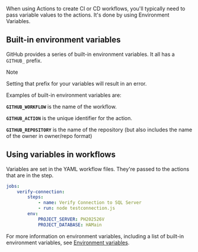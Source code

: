 When using Actions to create CI or CD workflows, you'll typically need to pass variable values to the actions. It's done by using Environment Variables.

## Built-in environment variables

GitHub provides a series of built-in environment variables. It all has a `GITHUB_` prefix.

> [!NOTE]
> Setting that prefix for your variables will result in an error.

Examples of built-in environment variables are:

**`GITHUB_WORKFLOW`** is the name of the workflow.

**`GITHUB_ACTION`** is the unique identifier for the action.

**`GITHUB_REPOSITORY`** is the name of the repository (but also includes the name of the owner in owner/repo format)

## Using variables in workflows

Variables are set in the YAML workflow files. They're passed to the actions that are in the step.

```YAML
jobs:
    verify-connection:
        steps:
            - name: Verify Connection to SQL Server
            - run: node testconnection.js
        env:
            PROJECT_SERVER: PH202526V
            PROJECT_DATABASE: HAMain

```

For more information on environment variables, including a list of built-in environment variables, see [Environment variables](https://docs.github.com/actions/learn-github-actions/environment-variables).

